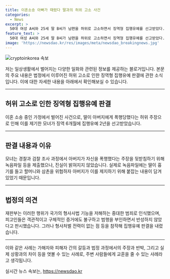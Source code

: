```yaml
---
title: 이혼소송 아빠가 때렸다 딸과의 허위 고소 사건
categories:
  - News
excerpt: >
  50대 여성 A씨와 25세 딸 B씨가 남편을 허위로 고소하면서 징역형 집행유예를 선고받았다. 이혼 소송 중인 A씨는 2년 전 딸이 아빠에게 폭행당했다며 허위 고소를 했고, 경찰 조사에서 진실이 밝혀졌다. 남편은 폭행 당시의 녹음파일을 제출하여 사실을 증명했다. 재판부는 무고죄로 엄히 처벌 필요성을 강조하며, 피고인들의 반성없는 태도를 비판했다.
feature_text: >
  50대 여성 A씨와 25세 딸 B씨가 남편을 허위로 고소하면서 징역형 집행유예를 선고받았다. 이혼 소송 중인 A씨는 2년 전 딸이 아빠에게 폭행당했다며 허위 고소를 했고, 경찰 조사에서 진실이 밝혀졌다. 남편은 폭행 당시의 녹음파일을 제출하여 사실을 증명했다. 재판부는 무고죄로 엄히 처벌 필요성을 강조하며, 피고인들의 반성없는 태도를 비판했다.
image: 'https://newsdao.kr/res/images/meta/newsdao_breakingnews.jpg'
---
```


<p><img src="https://newsdao.kr/res/images/meta/newsdao_breakingnews.jpg" alt="cryptoinkorea 속보" /></p>

<p>저는 일상생활에서 벌어지는 다양한 일화와 관련된 정보를 제공하는 블로거입니다. 본문의 주요 내용은 법정에서 이루어진 허위 고소로 인한 징역형 집행유예 판결에 관한 소식입니다. 이에 대한 자세한 내용을 아래에서 확인해보실 수 있습니다.</p>

<hr />

<h2 data-ke-size="size26">허위 고소로 인한 징역형 집행유예 판결</h2>

<p>이혼 소송 중인 가정에서 벌어진 사건으로, 딸이 아버지에게 폭행당했다는 허위 주장으로 인해 이를 제기한 모녀가 징역 6개월에 집행유예 2년을 선고받았습니다.</p>

<p data-ke-size="size16"></p>

<hr />

<h2 data-ke-size="size26">판결 내용과 이유</h2>

<p>모녀는 경찰과 검찰 조사 과정에서 아버지가 자신을 폭행했다는 주장을 뒷받침하기 위해 녹음파일 등을 제출했으나, 진실이 밝혀지지 않았습니다. 실제로 녹음파일에는 딸이 흉기를 들고 할머니와 삼촌을 위협하자 아버지가 이를 제지하기 위해 붙잡는 내용이 담겨 있었기 때문입니다.</p>

<p data-ke-size="size16"></p>

<hr />

<h2 data-ke-size="size26">법정의 의견</h2>

<p>재판부는 이러한 행위가 국가의 형사사법 기능을 저해하는 중대한 범죄로 인식했으며, 피고인들은 객관적이고 구체적인 증거에도 불구하고 범행을 부인하면서 반성하지 않았다고 판시했습니다. 그러나 형사처벌 전력이 없는 점 등을 참작해 집행유예 판결을 내렸습니다.</p>

<p data-ke-size="size16"></p>

<hr />

<p>이와 같은 사례는 가해자와 피해자 간의 갈등과 법정 과정에서의 주장과 반박, 그리고 실제 상황과의 차이 등을 엿볼 수 있는 사례로, 주변 사람들에게 교훈을 줄 수 있는 사례라고 생각됩니다.</p>
실시간 뉴스 속보는, <a href="https://newsdao.kr" rel="dofollow">https://newsdao.kr</a>


